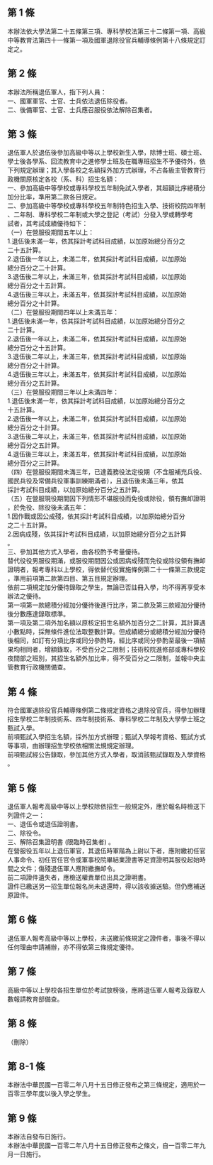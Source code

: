 第 1 條
-------
本辦法依大學法第二十五條第三項、專科學校法第三十二條第一項、高級  
中等教育法第四十一條第一項及國軍退除役官兵輔導條例第十八條規定訂  
定之。

第 2 條
-------
本辦法所稱退伍軍人，指下列人員：  
一、國軍軍官、士官、士兵依法退伍除役者。  
二、後備軍官、士官、士兵應召服役依法解除召集者。

第 3 條
-------
退伍軍人於退伍後參加高級中等以上學校新生入學，除博士班、碩士班、  
學士後各學系、回流教育中之進修學士班及在職專班招生不予優待外，依  
下列規定辦理；其入學各校之名額採外加方式辦理，不占各級主管教育行  
政機關原核定各校（系、科）招生名額：  
一、參加高級中等學校或專科學校五年制免試入學者，其超額比序總積分  
    加分比率，準用第二款各目規定。  
二、參加高級中等學校或專科學校五年制特色招生入學、技術校院四年制  
    、二年制、專科學校二年制或大學之登記（考試）分發入學或轉學考  
    試者，其考試成績優待如下：  
（一）在營服役期間五年以上：  
      1.退伍後未滿一年，依其採計考試科目成績，以加原始總分百分之  
        二十五計算。  
      2.退伍後一年以上，未滿二年，依其採計考試科目成績，以加原始  
        總分百分之二十計算。  
      3.退伍後二年以上，未滿三年，依其採計考試科目成績，以加原始  
        總分百分之十五計算。  
      4.退伍後三年以上，未滿五年，依其採計考試科目成績，以加原始  
        總分百分之十計算。  
（二）在營服役期間四年以上未滿五年：  
      1.退伍後未滿一年，依其採計考試科目成績，以加原始總分百分之  
        二十計算。  
      2.退伍後一年以上，未滿二年，依其採計考試科目成績，以加原始  
        總分百分之十五計算。  
      3.退伍後二年以上，未滿三年，依其採計考試科目成績，以加原始  
        總分百分之十計算。  
      4.退伍後三年以上，未滿五年，依其採計考試科目成績，以加原始  
        總分百分之五計算。  
（三）在營服役期間三年以上未滿四年：  
      1.退伍後未滿一年，依其採計考試科目成績，以加原始總分百分之  
        十五計算。  
      2.退伍後一年以上，未滿二年，依其採計考試科目成績，以加原始  
        總分百分之十計算。  
      3.退伍後二年以上，未滿三年，依其採計考試科目成績，以加原始  
        總分百分之五計算。  
      4.退伍後三年以上，未滿五年，依其採計考試科目成績，以加原始  
        總分百分之三計算。  
（四）在營服役期間未滿三年，已達義務役法定役期（不含服補充兵役、  
      國民兵役及常備兵役軍事訓練期滿者），且退伍後未滿三年，依其  
      採計考試科目成績，以加原始總分百分之五計算。  
（五）在營服現役期間因下列情形不堪服役而免役或除役，領有撫卹證明  
      ，於免役、除役後未滿五年：  
      1.因作戰或因公成殘，依其採計考試科目成績，以加原始總分百分  
        之二十五計算。  
      2.因病成殘，依其採計考試科目成績，以加原始總分百分之五計算  
        。  
三、參加其他方式入學者，由各校酌予考量優待。  
替代役役男服役期滿，或服役期間因公或因病成殘而免役或除役領有撫卹  
證明者，報考專科以上學校，得依替代役實施條例第二十一條第三款規定  
，準用前項第二款第四目、第五目規定辦理。  
依前二項規定加分優待錄取之學生，無論已否註冊入學，均不得再享受本  
辦法之優待。  
第一項第一款總積分經加分優待後進行比序，第二款及第三款經加分優待  
後分數應達錄取標準。  
第一項及第二項外加名額以原核定招生名額外加百分之二計算，其計算遇  
小數點時，採無條件進位法取整數計算。但成績總分或總積分經加分優待  
後相同，如訂有分項比序或同分參酌時，經比序或同分參酌至最後一項結  
果均相同者，增額錄取，不受百分之二限制；技術校院進修部或專科學校  
夜間部之班別，其招生名額外加比率，得不受百分之二限制，並報中央主  
管教育行政機關備查。

第 4 條
-------
符合國軍退除役官兵輔導條例第二條規定資格之退除役官兵，得參加辦理  
招生學校二年制技術系、四年制技術系、專科學校二年制及大學學士班之  
甄試入學。  
前項甄試入學招生名額，採外加方式辦理；甄試入學報考資格、甄試方式  
等事項，由辦理招生學校依相關法規規定辦理。  
前項甄試經公告錄取，參加其他方式入學者，取消該甄試錄取及入學資格  
。

第 5 條
-------
退伍軍人報考高級中等以上學校除依招生一般規定外，應於報名時檢送下  
列證件之一：  
一、退伍令或退伍證明書。  
二、除役令。  
三、解除召集證明書 (限臨時召集者) 。  
在營服役五年以上退伍軍官，其退伍時軍階為上尉以下者，應附繳初任官  
人事命令、初任官任官令或軍事校院畢結業證書等足資證明其服役起始時  
間之文件；傷殘退伍軍人應附繳撫卹令。  
前二項證件遺失者，應檢送權責單位出具之證明書。  
證件已繳送另一招生單位報名尚未退還時，得以該收據送驗。但仍應補送  
原證件。

第 6 條
-------
退伍軍人報考高級中等以上學校，未送繳前條規定之證件者，事後不得以  
任何理由申請補辦，亦不得依第三條規定優待。

第 7 條
-------
高級中等以上學校各招生單位於考試放榜後，應將退伍軍人報考及錄取人  
數報請教育部備查。

第 8 條
-------
（刪除）

第 8-1 條
---------
本辦法中華民國一百零二年八月十五日修正發布之第三條規定，適用於一  
百零三學年度以後入學之學生。

第 9 條
-------
本辦法自發布日施行。  
本辦法中華民國一百零二年八月十五日修正發布之條文，自一百零二年九  
月一日施行。

